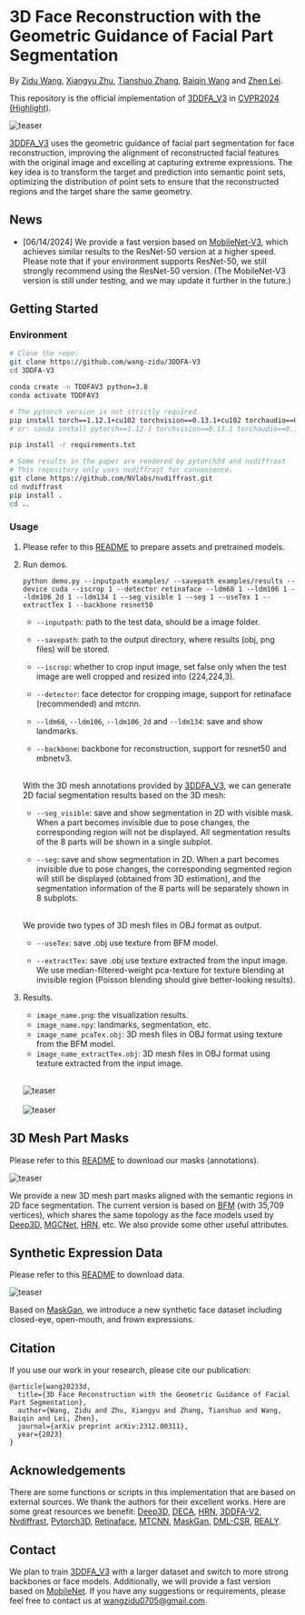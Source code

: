 # 3D Face Reconstruction with the Geometric Guidance of Facial Part Segmentation

By [Zidu Wang](https://scholar.google.com/citations?user=7zD5f0IAAAAJ&hl=zh-CN&oi=ao), [Xiangyu Zhu](https://xiangyuzhu-open.github.io/homepage/), [Tianshuo Zhang](tianshuo.zhang@nlpr.ia.ac.cn), [Baiqin Wang](wangbaiqin2024@ia.ac.cn) and [Zhen Lei](http://www.cbsr.ia.ac.cn/users/zlei/).

This repository is the official implementation of [3DDFA_V3](https://arxiv.org/abs/2312.00311) in [CVPR2024 (Highlight)](https://cvpr.thecvf.com/virtual/2024/awards_detail).

![teaser](/examples/teaser/teaser.jpg)

[3DDFA_V3](https://arxiv.org/abs/2312.00311) uses the geometric guidance of facial part segmentation for face reconstruction, improving the alignment of reconstructed facial features with the original image and excelling at capturing extreme expressions. The key idea is to transform the target and prediction into semantic point sets, optimizing the distribution of point sets to ensure that the reconstructed regions and the target share the same geometry.

## News

* [06/14/2024] We provide a fast version based on [MobileNet-V3](https://arxiv.org/abs/1905.02244), which achieves similar results to the ResNet-50 version at a higher speed. Please note that if your environment supports ResNet-50, we still strongly recommend using the ResNet-50 version. (The MobileNet-V3 version is still under testing, and we may update it further in the future.)

## Getting Started
### Environment
  ```bash
  # Clone the repo:
  git clone https://github.com/wang-zidu/3DDFA-V3
  cd 3DDFA-V3

  conda create -n TDDFAV3 python=3.8
  conda activate TDDFAV3

  # The pytorch version is not strictly required.
  pip install torch==1.12.1+cu102 torchvision==0.13.1+cu102 torchaudio==0.12.1 --extra-index-url https://download.pytorch.org/whl/cu102
  # or: conda install pytorch==1.12.1 torchvision==0.13.1 torchaudio==0.12.1 cudatoolkit=10.2 -c pytorch

  pip install -r requirements.txt

  # Some results in the paper are rendered by pytorch3d and nvdiffrast
  # This repository only uses nvdiffrast for convenience.
  git clone https://github.com/NVlabs/nvdiffrast.git
  cd nvdiffrast
  pip install .
  cd ..
  ```  

### Usage
1. Please refer to this [README](https://github.com/wang-zidu/3DDFA-V3/blob/main/assets/) to prepare assets and pretrained models.

2. Run demos.


    ```
    python demo.py --inputpath examples/ --savepath examples/results --device cuda --iscrop 1 --detector retinaface --ldm68 1 --ldm106 1 --ldm106_2d 1 --ldm134 1 --seg_visible 1 --seg 1 --useTex 1 --extractTex 1 --backbone resnet50
    ```

     - `--inputpath`: path to the test data, should be a image folder.

     - `--savepath`: path to the output directory, where results (obj, png files) will be stored.

     - `--iscrop`: whether to crop input image, set false only when the test image are well cropped and resized into (224,224,3).

     - `--detector`: face detector for cropping image, support for retinaface (recommended) and mtcnn.

     - `--ldm68`, `--ldm106`, `--ldm106_2d` and `--ldm134`: save and show landmarks.

     - `--backbone`: backbone for reconstruction, support for resnet50 and mbnetv3.
  
     <br>With the 3D mesh annotations provided by [3DDFA_V3](https://arxiv.org/abs/2312.00311), we can generate 2D facial segmentation results based on the 3D mesh:


      - `--seg_visible`: save and show segmentation in 2D with visible mask. When a part becomes invisible due to pose changes, the corresponding region will not be displayed. All segmentation results of the 8 parts will be shown in a single subplot. 

      - `--seg`: save and show segmentation in 2D. When a part becomes invisible due to pose changes, the corresponding segmented region will still be displayed (obtained from 3D estimation), and the segmentation information of the 8 parts will be separately shown in 8 subplots.


    <br>We provide two types of 3D mesh files in OBJ format as output.


     - `--useTex`: save .obj use texture from BFM model.

     - `--extractTex`: save .obj use texture extracted from the input image. We use median-filtered-weight pca-texture for texture blending at invisible region (Poisson blending should give better-looking results).

3. Results.
     - `image_name.png`: the visualization results.
     - `image_name.npy`: landmarks, segmentation, etc.
     - `image_name_pcaTex.obj`: 3D mesh files in OBJ format using texture from the BFM model.
     - `image_name_extractTex.obj`: 3D mesh files in OBJ format using texture extracted from the input image.

    <br>![teaser](/examples/teaser/result.png)<br>
    <br>![teaser](/examples/teaser/result2.png)<br>

## 3D Mesh Part Masks
Please refer to this [README](https://github.com/wang-zidu/3DDFA-V3/blob/main/assets/) to download our masks (annotations).

![teaser](/examples/teaser/annotation.jpg)

We provide a new 3D mesh part masks aligned with the semantic regions in 2D face segmentation. The current version is based on [BFM](https://faces.dmi.unibas.ch/bfm/main.php?nav=1-0&id=basel_face_model) (with 35,709 vertices), which shares the same topology as the face models used by [Deep3D](https://github.com/sicxu/Deep3DFaceRecon_pytorch), [MGCNet](https://github.com/jiaxiangshang/MGCNet), [HRN](https://github.com/youngLBW/HRN), etc. We also provide some other useful attributes.

## Synthetic Expression Data
Please refer to this [README](https://github.com/wang-zidu/3DDFA-V3/tree/main/data) to download data.

![teaser](/examples/teaser/data.png)

Based on [MaskGan](https://github.com/switchablenorms/CelebAMask-HQ/tree/master), we introduce a new synthetic face dataset including closed-eye, open-mouth, and frown expressions.



## Citation
If you use our work in your research, please cite our publication:
```
@article{wang20233d,
  title={3D Face Reconstruction with the Geometric Guidance of Facial Part Segmentation},
  author={Wang, Zidu and Zhu, Xiangyu and Zhang, Tianshuo and Wang, Baiqin and Lei, Zhen},
  journal={arXiv preprint arXiv:2312.00311},
  year={2023}
}
```

## Acknowledgements
There are some functions or scripts in this implementation that are based on external sources. We thank the authors for their excellent works. Here are some great resources we benefit: [Deep3D](https://github.com/sicxu/Deep3DFaceRecon_pytorch), [DECA](https://github.com/yfeng95/DECA), [HRN](https://github.com/youngLBW/HRN), [3DDFA-V2](https://github.com/cleardusk/3DDFA_V2/tree/master), [Nvdiffrast](https://github.com/NVlabs/nvdiffrast), [Pytorch3D](https://pytorch3d.org/), [Retinaface](https://github.com/biubug6/Pytorch_Retinaface), [MTCNN](https://github.com/ipazc/mtcnn), [MaskGan](https://github.com/switchablenorms/CelebAMask-HQ/tree/master), [DML-CSR](https://github.com/deepinsight/insightface/tree/master/parsing/dml_csr), [REALY](https://realy3dface.com/).


## Contact

 We plan to train [3DDFA_V3](https://arxiv.org/abs/2312.00311) with a larger dataset and switch to more strong backbones or face models. Additionally, we will provide a fast version based on [MobileNet](https://arxiv.org/abs/1905.02244). If you have any suggestions or requirements, please feel free to contact us at wangzidu0705@gmail.com. 




